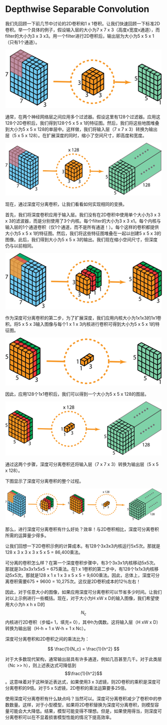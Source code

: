 # Depthwise Separable Convolution

我们先回顾一下前几节中讨论的2D卷积和1 x 1卷积。让我们快速回顾一下标准2D卷积。举一个具体的例子，假设输入层的大小为7 x 7 x 3（高度x宽度x通道），而filter的大小为3 x 3 x3。用一个filter进行2D卷积后，输出层为大小为5 x 5 x 1（只有1个通道）。

![](../../../.gitbook/assets/image%20%28131%29.png)

通常，在两个神经网络层之间应用多个过滤器。假设这里有128个过滤器。应用这128个2D卷积后，我们得到128个5 x 5 x 1的特征图。然后，我们将这些地图堆叠到大小为5 x 5 x 128的单层中。这样做，我们将输入层（7 x 7 x 3）转换为输出层（5 x 5 x 128）。在扩展深度的同时，缩小了空间尺寸，即高度和宽度。

![](../../../.gitbook/assets/image%20%28130%29.png)

现在，通过深度可分离卷积，让我们看看如何实现相同的变换。

首先，我们将深度卷积应用于输入层。我们没有在2D卷积中使用单个大小为3 x 3 x 3的滤波器，而是分别使用了3个内核。每个filter的大小为3 x 3 x1。每个内核与输入层的1个通道卷积（仅1个通道，而不是所有通道！）。每个这样的卷积都提供大小为5 x 5 x 1的特征图。然后，我们将这些特征图堆叠在一起以创建5 x 5 x 3的图像。此后，我们得到大小为5 x 5 x 3的输出。我们现在缩小空间尺寸，但深度仍与以前相同。

![](../../../.gitbook/assets/image%20%28120%29.png)

作为深度可分离卷积的第二步，为了扩展深度，我们应用内核大小为1x1x3的1x1卷积。将5 x 5 x 3输入图像与每个1 x 1 x 3内核进行卷积可得到大小为5 x 5 x 1的特征图。

![](../../../.gitbook/assets/image%20%28124%29.png)

因此，应用128个1x1卷积后，我们可以得到一个大小为5 x 5 x 128的图层。

![](../../../.gitbook/assets/image%20%28114%29.png)

通过这两个步骤，深度可分离卷积还将输入层（7 x 7 x 3）转换为输出层（5 x 5 x 128）。

下图显示了深度可分离卷积的整个过程。

![](../../../.gitbook/assets/image%20%28126%29.png)

那么，进行深度可分离卷积有什么好处？效率！与2D卷积相比，深度可分离卷积所需的运算量少得多。

让我们回想一下2D卷积示例的计算成本。有128个3x3x3内核运行5x5次。那就是128 x 3 x 3 x 3 x 5 x 5 = 86,400乘法。

可分离的卷积怎么样？在第一个深度卷积步骤中，有3个3x3x1内核移动5x5次。那就是3x3x3x1x5x5 = 675乘法。在1 x 1卷积的第二步中，有128个1x1x3内核移动5x5次。那就是128 x 1 x 1 x 3 x 5 x 5 = 9,600乘法。因此，总体上，深度可分离卷积需要675 + 9600 = 10,275次。这仅是2D卷积成本的12％左右！

因此，对于任意大小的图像，如果应用深度可分离卷积可以节省多少时间。让我们对以上示例进行一些概括。现在，对于大小为H xW x D的输入图像，我们希望使用大小为h x h x D的$$N_c$$内核进行2D卷积（步幅= 1，填充= 0），其中h为偶数。这将输入层（H xW x D）转换为输出层（H-h + 1 x W-h + 1 x Nc）。

深度可分离卷积和2D卷积之间的乘法比为：

$$
\frac{1}{N_c} = \frac{1}{h^2}
$$

对于大多数现代架构，通常输出层具有许多通道，例如几百甚至几千。对于此类层（Nc &gt;&gt; h），则上述表达式可降低到$$\frac{1}{h^2}$$。这意味着对于这种渐近表达式，如果使用3 x 3滤镜，则2D卷积的乘积是深度可分离卷积的9倍。对于5 x 5滤镜，2D卷积的乘法运算要多25倍。

使用深度可分离卷积有什么缺点吗？当然可以。深度可分离卷积减少了卷积中的参数数量。这样，对于小型模型，如果将2D卷积替换为深度可分离卷积，则模型容量可能会大大降低。结果，模型可能变得不理想。但是，如果使用得当，则深度可分离卷积可以在不显着损害模​​型性能的情况下提高效率。

